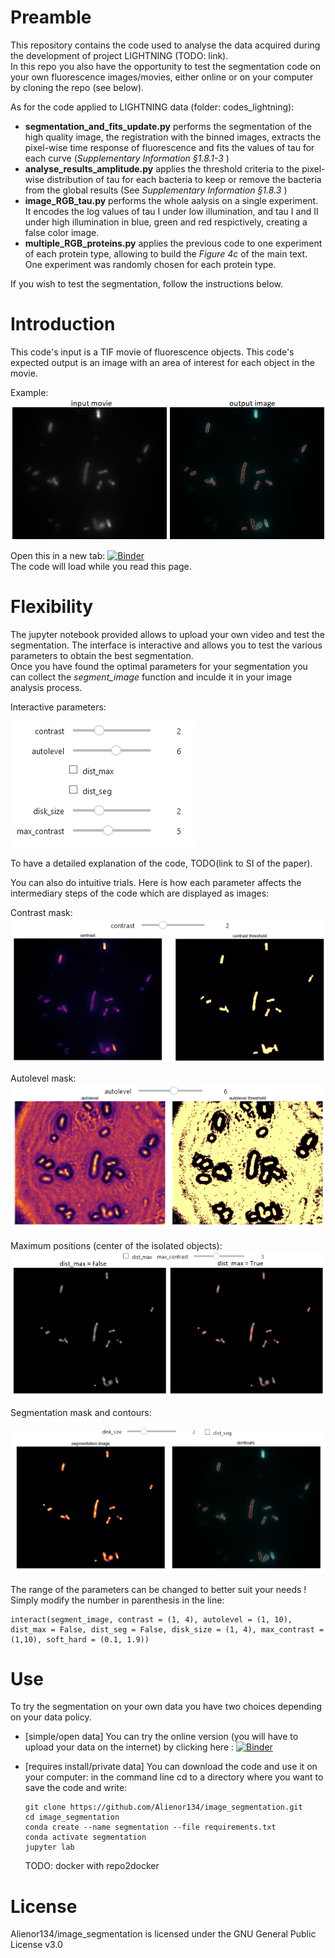# Preamble

This repository contains the code used to analyse the data acquired during the development of project LIGHTNING (TODO: link).  
In this repo you also have the opportunity to test the segmentation code on your own fluorescence images/movies, either online or on your computer by cloning the repo (see below).

As for the code applied to LIGHTNING data (folder: codes_lightning): 
- **segmentation_and_fits_update.py** performs the segmentation of the high quality image, the registration with the binned images, extracts the pixel-wise time response of fluorescence and fits the values of tau for each curve (*Supplementary Information §1.8.1-3* )
- **analyse_results_amplitude.py** applies the threshold criteria to the pixel-wise distribution of tau for each bacteria to keep or remove the bacteria from the global results (See *Supplementary Information §1.8.3* )
- **image_RGB_tau.py** performs the whole aalysis on a single experiment. It encodes the log values of tau I under low illumination, and tau I and II under high illumination in blue, green and red respictively, creating a false color image.
- **multiple_RGB_proteins.py** applies the previous code to one experiment of each protein type, allowing to build the *Figure 4c* of the main text. One experiment was randomly chosen for each protein type. 

If you wish to test the segmentation, follow the instructions below.

# Introduction

This code's input is a TIF movie of fluorescence objects. 
This code's expected output is an image with an area of interest for each object in the movie.

Example: 
![image](images/contours.png)

Open this in a new tab: [![Binder](https://mybinder.org/badge_logo.svg)](https://mybinder.org/v2/gh/Alienor134/image_segmentation/main?urlpath=lab)  
 The code will load while you read this page.
# Flexibility

The jupyter notebook provided allows to upload your own video and test the segmentation. The interface is interactive and allows you to test the various parameters to obtain the best segmentation.  
Once you have found the optimal parameters for your segmentation you can collect the *segment_image* function and inculde it in your image analysis process.

Interactive parameters: 

![widget](images/widget.png)

To have a detailed explanation of the code, TODO(link to SI of the paper).

You can also do intuitive trials. Here is how each parameter affects the intermediary steps of the code which are displayed as images:   

Contrast mask:   
![contrast](images/contrast.png)
  

Autolevel mask:   
![autolevel](images/autolevel.png)
  

Maximum positions (center of the isolated objects):  
![maximum](images/dist_max.png)
  

Segmentation mask and contours:  

![segmentation](images/watershed.png)
  

The range of the parameters can be changed to better suit your needs !
Simply modify the number in parenthesis in the line: 

```
interact(segment_image, contrast = (1, 4), autolevel = (1, 10), dist_max = False, dist_seg = False, disk_size = (1, 4), max_contrast = (1,10), soft_hard = (0.1, 1.9))
```



# Use

To try the segmentation on your own data you have two choices depending on your data policy. 
- [simple/open data] You can try the online version (you will have to upload your data on the internet) by clicking here :  [![Binder](https://mybinder.org/badge_logo.svg)](https://mybinder.org/v2/gh/Alienor134/image_segmentation/main?urlpath=lab)

- [requires install/private data] You can download the code and use it on your computer: 
in the command line cd to a directory where you want to save the code and write:
  ```
  git clone https://github.com/Alienor134/image_segmentation.git
  cd image_segmentation
  conda create --name segmentation --file requirements.txt
  conda activate segmentation
  jupyter lab
  ```

  TODO: docker with repo2docker


# License

Alienor134/image_segmentation is licensed under the GNU General Public License v3.0